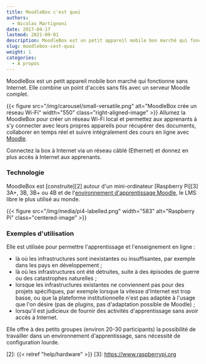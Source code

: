 ```yaml
---
title: MoodleBox c'est quoi
authors:
  - Nicolas Martignoni
date: 2017-04-17
lastmod: 2021-09-01
description: MoodleBox est un petit appareil mobile bon marché qui fonctionne sans Internet, et qui combine un point d'accès sans fils avec un serveur Moodle complet.
slug: moodlebox-cest-quoi
weight: 1
categories:
  - À propos
---
```

MoodleBox est un petit appareil mobile bon marché qui fonctionne sans Internet. Elle combine un point d'accès sans fils avec un serveur Moodle complet.

{{< figure src="/img/carousel/small-versatile.png" alt="MoodleBox crée un réseau Wi-Fi" width="550" class="right-aligned-image" >}} Allumez la MoodleBox pour créer un réseau Wi-Fi local et permettez aux apprenants à s'y connecter avec leurs propres appareils pour récupérer des documents, collaborer en temps réel et suivre intégralement des cours en ligne avec [Moodle][1].

Connectez la box à Internet via un réseau câblé (Ethernet) et donnez en plus accès à Internet aux apprenants.

### Technologie

MoodleBox est [construite][2] autour d'un mini-ordinateur [Raspberry Pi][3] 3A+, 3B, 3B+ ou 4B et de l'[environnement d'apprentissage Moodle][1], le LMS libre le plus utilisé au monde.

{{< figure src="/img/media/pi4-labelled.png" width="583" alt="Raspberry Pi" class="centered-image" >}}

### Exemples d'utilisation

Elle est utilisée pour permettre l'apprentissage et l'enseignement en ligne :

  - là où les infrastructures sont inexistantes ou insuffisantes, par exemple dans les pays en développement ;
  - là où les infrastructures ont été détruites, suite à des épisodes de guerre ou des catastrophes naturelles ;
  - lorsque les infrastructures existantes ne conviennent pas pour des projets spécifiques, par exemple lorsque la vitesse d'Internet est trop basse, ou que la plateforme institutionnelle n'est pas adaptée à l'usage que l'on désire (pas de plugins, pas d'adaptation possible de Moodle) ;
  - lorsqu'il est judicieux de fournir des activités d'apprentissage sans avoir accès à Internet.

Elle offre à des petits groupes (environ 20-30 participants) la possibilité de travailler dans un environnement d'apprentissage, sans nécessité de configuration lourde.

 [1]: https://moodle.org/
 [2]: {{< relref "help/hardware" >}}
 [3]: https://www.raspberrypi.org
